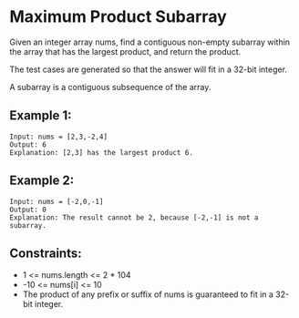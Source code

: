 # Maximum Product Subarray

Given an integer array nums, find a contiguous non-empty subarray within the array that has the largest product, and return the product.

The test cases are generated so that the answer will fit in a 32-bit integer.

A subarray is a contiguous subsequence of the array.

## Example 1:

```
Input: nums = [2,3,-2,4]
Output: 6
Explanation: [2,3] has the largest product 6.
```

## Example 2:

```
Input: nums = [-2,0,-1]
Output: 0
Explanation: The result cannot be 2, because [-2,-1] is not a subarray.
```

## Constraints:

- 1 <= nums.length <= 2 \* 104
- -10 <= nums[i] <= 10
- The product of any prefix or suffix of nums is guaranteed to fit in a 32-bit integer.
